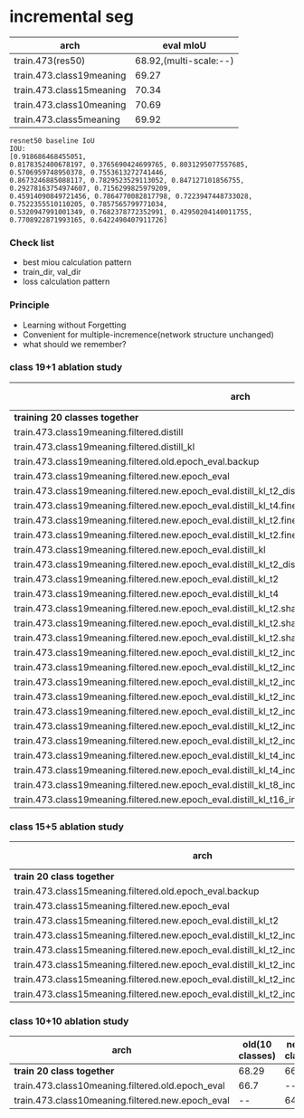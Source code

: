 
# incremental seg

|arch|eval mIoU|
|----|----|
|train.473(res50)|68.92,(multi-scale:--)|
|train.473.class19meaning|69.27|
|train.473.class15meaning|70.34|
|train.473.class10meaning|70.69|
|train.473.class5meaning|69.92|





```
resnet50 baseline IoU
IOU: 
[0.918686468455051, 
0.8178352400678197, 0.3765690424699765, 0.8031295077557685, 0.5706959748950378, 0.7553613272741446, 
0.8673246885088117, 0.7829523529113052, 0.847127101856755, 0.29278163754974607, 0.7156299825979209, 
0.45914090849721456, 0.7864770082817798, 0.7223947448733028, 0.7522355510110205, 0.7857565799771034, 
0.5320947991001349, 0.7682378772352991, 0.42950204140011755, 0.7708922871993165, 0.6422490407911726]
```

### Check list

* best miou calculation pattern
* train_dir, val_dir 
* loss calculation pattern

### Principle

*  Learning without Forgetting
*  Convenient for multiple-incremence(network structure unchanged)
*  what should we remember?

### class 19+1 ablation study

|arch|old(19 classes)|new(1 classes)|all(20 classes)
|---|---|---|---|
|**training 20 classes together**|67.56|**64.22**|67.39|
train.473.class19meaning.filtered.distill|24.61|27.66|24.77
train.473.class19meaning.filtered.distill_kl|19.81|36.48|20.65|
train.473.class19meaning.filtered.old.epoch_eval.backup|67.84|--|--|
train.473.class19meaning.filtered.new.epoch_eval|--|64.52|--|
train.473.class19meaning.filtered.new.epoch_eval.distill_kl_t2_disw10.fine_tune|39.89|46.70|40.23|
train.473.class19meaning.filtered.new.epoch_eval.distill_kl_t4.fine_tune|11.49|48.49|13.34|
train.473.class19meaning.filtered.new.epoch_eval.distill_kl_t2.fine_tune|25.52|57.3|27.11|
train.473.class19meaning.filtered.new.epoch_eval.distill_kl_t2.fine_tune.fix_branch|32.02|47.27|32.78|
train.473.class19meaning.filtered.new.epoch_eval.distill_kl|4.46|46.5|6.56|
train.473.class19meaning.filtered.new.epoch_eval.distill_kl_t2_disw10|12.38|32.29|13.38|
train.473.class19meaning.filtered.new.epoch_eval.distill_kl_t2|14.93|54.68|16.91|
train.473.class19meaning.filtered.new.epoch_eval.distill_kl_t4|0.14|29.36|1.61|
train.473.class19meaning.filtered.new.epoch_eval.distill_kl_t2.share_res1|39.22|40.48|39.29|
train.473.class19meaning.filtered.new.epoch_eval.distill_kl_t2.share_res12|25.28|46.67|26.35|
train.473.class19meaning.filtered.new.epoch_eval.distill_kl_t2.share_res123.bs12|7.84|43.76|9.64|
train.473.class19meaning.filtered.new.epoch_eval.distill_kl_t2_include_bg.fine_tune|34.58|64.8|36.10|
train.473.class19meaning.filtered.new.epoch_eval.distill_kl_t2_include_bg.fine_tune.fix_branch|43.4|60.08|44.25|
train.473.class19meaning.filtered.new.epoch_eval.distill_kl_t2_include_bg.fine_tune.share_res1|43.72|**66.82**|44.88|
train.473.class19meaning.filtered.new.epoch_eval.distill_kl_t2_include_bg.fine_tune.share_res12|**53.57**|64.89|**54.14**|
train.473.class19meaning.filtered.new.epoch_eval.distill_kl_t2_include_bg.fine_tune.share_res12.disw10|66.74|64.96|66.65|
train.473.class19meaning.filtered.new.epoch_eval.distill_kl_t2_include_bg.fine_tune.share_res12.disw100|--|--|--|
train.473.class19meaning.filtered.new.epoch_eval.distill_kl_t2_include_bg.fine_tune.share_res123|45.59|60.92|46.36|
train.473.class19meaning.filtered.new.epoch_eval.distill_kl_t4_include_bg.fine_tune|41.37|65.56|42.58|
train.473.class19meaning.filtered.new.epoch_eval.distill_kl_t4_include_bg.fine_tune.share_res12|21.06|63.68|23.19|
train.473.class19meaning.filtered.new.epoch_eval.distill_kl_t8_include_bg.fine_tune|39.29|66.13|40.62|
train.473.class19meaning.filtered.new.epoch_eval.distill_kl_t16_include_bg.fine_tune|35.04|66.87|36.63|
### class 15+5 ablation study

|arch|old(15 classes)|new(5 classes)|all(20 classes)
|---|---|---|---|
|**train 20 class together**|68.9|62.86|67.39|
train.473.class15meaning.filtered.old.epoch_eval.backup|68.24|--|--|
train.473.class15meaning.filtered.new.epoch_eval|--|56.18|--|
train.473.class15meaning.filtered.new.epoch_eval.distill_kl_t2|--|64.76|14.63|
train.473.class15meaning.filtered.new.epoch_eval.distill_kl_t2_include_bg|25.59|57.4|33.54|
train.473.class15meaning.filtered.new.epoch_eval.distill_kl_t2_include_bg.share_res1|31.02|59.74|38.20|
train.473.class15meaning.filtered.new.epoch_eval.distill_kl_t2_include_bg.share_res12|32.72|60.19|39.59|
train.473.class15meaning.filtered.new.epoch_eval.distill_kl_t2_include_bg.share_res123|35.78|57.84|41.3|
train.473.class15meaning.filtered.new.epoch_eval.distill_kl_t2_include_bg.fix_branch|22.43|54.13|30.36|
### class 10+10 ablation study

|arch|old(10 classes)|new(10 classes)|all(20 classes)
|---|---|---|---|
|**train 20 class together**|68.29|66.48|67.39|
train.473.class10meaning.filtered.old.epoch_eval|66.7|--|--|
train.473.class10meaning.filtered.new.epoch_eval|--|64.8|--|